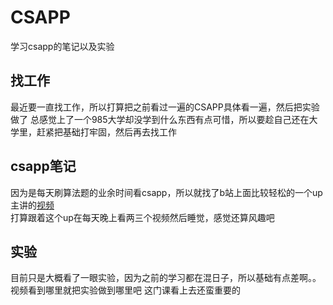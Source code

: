 # CSAPP
 学习csapp的笔记以及实验
 ## 找工作
  最近要一直找工作，所以打算把之前看过一遍的CSAPP具体看一遍，然后把实验做了
  总感觉上了一个985大学却没学到什么东西有点可惜，所以要趁自己还在大学里，赶紧把基础打牢固，然后再去找工作

## csapp笔记
  因为是每天刷算法题的业余时间看csapp，所以就找了b站上面比较轻松的一个up主讲的[视频](https://space.bilibili.com/4564101/video?tid=0&page=3&keyword=&order=pubdate)  
  打算跟着这个up在每天晚上看两三个视频然后睡觉，感觉还算风趣吧
## 实验
  目前只是大概看了一眼实验，因为之前的学习都在混日子，所以基础有点差啊。。  
  视频看到哪里就把实验做到哪里吧
  这门课看上去还蛮重要的
